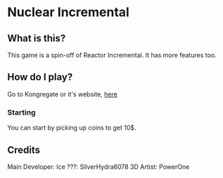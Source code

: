 # Nuclear Incremental
## What is this?
This game is a spin-off of Reactor Incremental. It has more features too.

## How do I play?
Go to Kongregate or it's website, [here](https://daverainbowin.github.io/nuclearIncremental)

### Starting
You can start by picking up coins to get 10$.

## Credits
Main Developer: Ice
???: SilverHydra6078
3D Artist: PowerOne